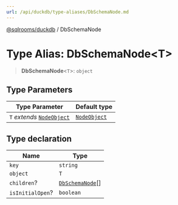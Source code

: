```yaml
---
url: /api/duckdb/type-aliases/DbSchemaNode.md
---
```

[@sqlrooms/duckdb](../index.md) / DbSchemaNode

# Type Alias: DbSchemaNode\<T>

> **DbSchemaNode**<`T`>: `object`

## Type Parameters

| Type Parameter | Default type |
| ------ | ------ |
| `T` *extends* [`NodeObject`](NodeObject.md) | [`NodeObject`](NodeObject.md) |

## Type declaration

| Name | Type |
| ------ | ------ |
|  `key` | `string` |
|  `object` | `T` |
|  `children`? | [`DbSchemaNode`](DbSchemaNode.md)\[] |
|  `isInitialOpen`? | `boolean` |
